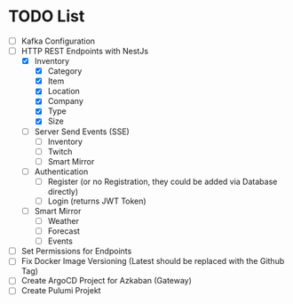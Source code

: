 # TODO List

- [ ] Kafka Configuration
- [ ] HTTP REST Endpoints with NestJs
    - [x] Inventory
        - [x] Category
        - [x] Item
        - [x] Location
        - [x] Company
        - [x] Type
        - [x] Size
    - [ ] Server Send Events (SSE)
        - [ ] Inventory
        - [ ] Twitch
        - [ ] Smart Mirror
    - [ ] Authentication
        - [ ] Register (or no Registration, they could be added via Database directly)
        - [ ] Login (returns JWT Token)
    - [ ] Smart Mirror 
        - [ ] Weather
        - [ ] Forecast
        - [ ] Events
- [ ] Set Permissions for Endpoints
- [ ] Fix Docker Image Versioning (Latest should be replaced with the Github Tag)
- [ ] Create ArgoCD Project for Azkaban (Gateway)
- [ ] Create Pulumi Projekt